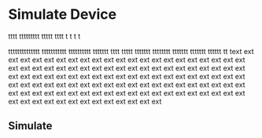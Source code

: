 # Simulate Device
tttt
ttttttttt
ttttt
tttt
t
t
t
t

tttttttttttttt
ttttttttttt
tttttttttt
ttttttt
tttt
ttttt
ttttttt
tttttttt
ttttttt
ttttttt
tttttt
tt
text
ext
ext
ext
ext
ext
ext
ext
ext
ext
ext
ext
ext
ext
ext
ext
ext
ext
ext
ext
ext
ext
ext
ext
ext
ext
ext
ext
ext
ext
ext
ext
ext
ext
ext
ext
ext
ext
ext
ext
ext
ext
ext
ext
ext
ext
ext
ext
ext
ext
ext
ext
ext
ext
ext
ext
ext
ext
ext
ext
ext
ext
ext
ext
ext
ext
ext
ext
ext
ext
ext
ext
ext
ext
ext
ext
ext
ext
ext
ext
ext
ext
ext
ext
ext
ext
ext
ext
ext
ext
ext
ext
ext
ext
ext
ext
ext
ext
ext
ext
ext
ext
ext
ext
ext
ext
ext
ext
ext
ext
ext
ext
ext
ext
ext
## Simulate
